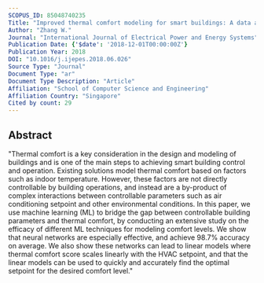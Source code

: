 ```yaml
---
SCOPUS_ID: 85048740235
Title: "Improved thermal comfort modeling for smart buildings: A data analytics study"
Author: "Zhang W."
Journal: "International Journal of Electrical Power and Energy Systems"
Publication Date: {'$date': '2018-12-01T00:00:00Z'}
Publication Year: 2018
DOI: "10.1016/j.ijepes.2018.06.026"
Source Type: "Journal"
Document Type: "ar"
Document Type Description: "Article"
Affiliation: "School of Computer Science and Engineering"
Affiliation Country: "Singapore"
Cited by count: 29
---
```


## Abstract
"Thermal comfort is a key consideration in the design and modeling of buildings and is one of the main steps to achieving smart building control and operation. Existing solutions model thermal comfort based on factors such as indoor temperature. However, these factors are not directly controllable by building operations, and instead are a by-product of complex interactions between controllable parameters such as air conditioning setpoint and other environmental conditions. In this paper, we use machine learning (ML) to bridge the gap between controllable building parameters and thermal comfort, by conducting an extensive study on the efficacy of different ML techniques for modeling comfort levels. We show that neural networks are especially effective, and achieve 98.7% accuracy on average. We also show these networks can lead to linear models where thermal comfort score scales linearly with the HVAC setpoint, and that the linear models can be used to quickly and accurately find the optimal setpoint for the desired comfort level."

